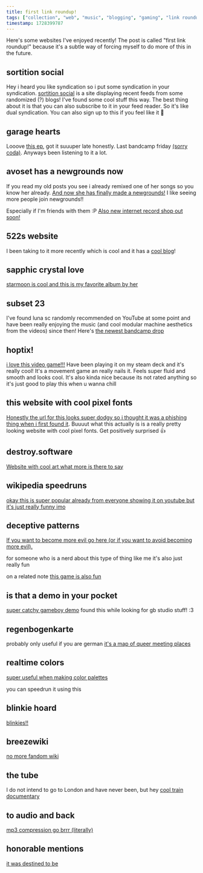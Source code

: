 ```yaml
---
title: first link roundup!
tags: ["collection", "web", "music", "blogging", "gaming", "link roundup"]
timestamp: 1728399787
---
```


Here's some websites I've enjoyed recently!
The post is called "first link roundup!" because it's a subtle way of forcing myself to do more of this in the future.
<!--more-->

## sortition social
Hey i heard you like syndication so i put some syndication in your syndication.
[sortition social](https://suricrasia.online/sortition/) is a site displaying recent feeds from some randomized (?) blogs! I've found some cool stuff this way. The best thing about it is that you can also subscribe to it in your feed reader. So it's like dual syndication.
You can also sign up to this if you feel like it 🤫

## garage hearts
Looove [this ep](https://b-trx.bandcamp.com/album/garage-hearts), got it suuuper late honestly. Last bandcamp friday [(sorry coda)](https://codarobo.online/).
Anyways been listening to it a lot.

## avoset has a newgrounds now
If you read my old posts you see i already remixed one of her songs so you know her already. [And now she has finally made a newgrounds!](https://avoset.newgrounds.com/)
I like seeing more people join newgrounds!!

Especially if I'm friends with them :P
[Also new internet record shop out soon!](https://youtu.be/yFqdU55MxJQ?si=VMz9G8IE5txYgWUJ)

## 522s website
I been taking to it more recently which is cool and it has a [cool blog](https://www.5snb.club/)!

## sapphic crystal love
[starmoon is cool and this is my favorite album by her](https://starmoon.bandcamp.com/album/sapphic-crystal-love)

## subset 23
I've found luna sc randomly recommended on YouTube at some point and have been really enjoying the music (and cool modular machine aesthetics from the videos) since then!
Here's [the newest bandcamp drop](https://lunasc.bandcamp.com/album/subset-23)

## hoptix!
[i love this video game!!!](https://store.steampowered.com/app/2544100/hoptix/) Have been playing it on my steam deck and it's really cool!
It's a movement game an really nails it. Feels super fluid and smooth and looks cool. It's also kinda nice because its not rated anything so it's just good to play this when u wanna chill

## this website with cool pixel fonts 
[Honestly the url for this looks super dodgy so i thought it was a phishing thing when i first found it](http://www17.plala.or.jp/xxxxxxx/00ff/). Buuuut what this actually is is a really pretty looking website with cool pixel fonts. Get positively surprised 👍

## destroy.software
[Website with cool art what more is there to say](https://destroy.software/)

## wikipedia speedruns
[okay this is super popular already from everyone showing it on youtube but it's just really funny imo](https://wikispeedruns.com/)

## deceptive patterns 
[If you want to become more evil go here (or if you want to avoid becoming more evil).](https://www.deceptive.design/)

for someone who is a nerd about this type of thing like me it's also just really fun

on a related note [this game is also fun](https://userinyerface.com/)

## is that a demo in your pocket
[super catchy gameboy demo](https://hh.gbdev.io/game/is-that-a-demo-in-your-pocket) found this while looking for gb studio stuff! :3

## regenbogenkarte 
probably only useful if you are german
[it's a map of queer meeting places](https://karte.queer-lexikon.net/)

## realtime colors
[super useful when making color palettes](https://realtimecolors.com/?colors=000000-77767b-f0f769-fee7fd-0ce2ed)

you can speedrun it using this

## blinkie hoard
[blinkies!!](https://blinkies.neocities.org/)


## breezewiki
[no more fandom wiki](https://antifandom.com/)

## the tube
I do not intend to go to London and have never been, but hey [cool train documentary](https://www.dailymotion.com/video/x1cxnim)

## to audio and back
[mp3 compression go brrr (literally)](https://unascribed.com/junk/imgaudio/)


## honorable mentions
[it was destined to be](https://crouton.net)